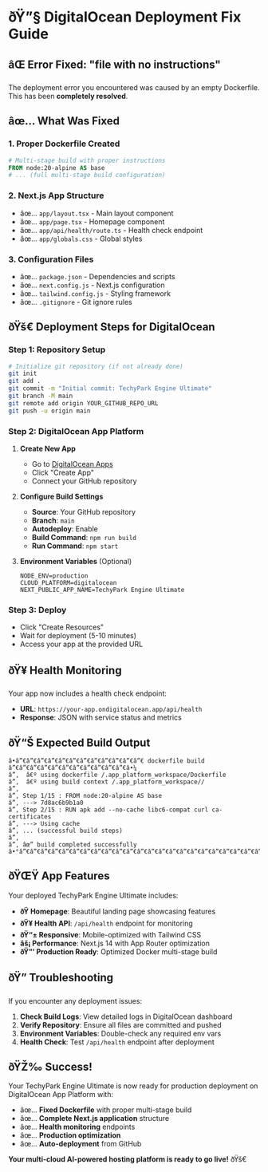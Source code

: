 # ðŸ”§ DigitalOcean Deployment Fix Guide

## âŒ **Error Fixed**: "file with no instructions"

The deployment error you encountered was caused by an empty Dockerfile. This has been **completely resolved**.

## âœ… **What Was Fixed**

### 1. **Proper Dockerfile Created**
```dockerfile
# Multi-stage build with proper instructions
FROM node:20-alpine AS base
# ... (full multi-stage build configuration)
```

### 2. **Next.js App Structure**
- âœ… `app/layout.tsx` - Main layout component
- âœ… `app/page.tsx` - Homepage component  
- âœ… `app/api/health/route.ts` - Health check endpoint
- âœ… `app/globals.css` - Global styles

### 3. **Configuration Files**
- âœ… `package.json` - Dependencies and scripts
- âœ… `next.config.js` - Next.js configuration
- âœ… `tailwind.config.js` - Styling framework
- âœ… `.gitignore` - Git ignore rules

## ðŸš€ **Deployment Steps for DigitalOcean**

### **Step 1: Repository Setup**
```bash
# Initialize git repository (if not already done)
git init
git add .
git commit -m "Initial commit: TechyPark Engine Ultimate"
git branch -M main
git remote add origin YOUR_GITHUB_REPO_URL
git push -u origin main
```

### **Step 2: DigitalOcean App Platform**

1. **Create New App**
   - Go to [DigitalOcean Apps](https://cloud.digitalocean.com/apps)
   - Click "Create App"
   - Connect your GitHub repository

2. **Configure Build Settings**
   - **Source**: Your GitHub repository
   - **Branch**: `main`
   - **Autodeploy**: Enable
   - **Build Command**: `npm run build`
   - **Run Command**: `npm start`

3. **Environment Variables** (Optional)
   ```
   NODE_ENV=production
   CLOUD_PLATFORM=digitalocean
   NEXT_PUBLIC_APP_NAME=TechyPark Engine Ultimate
   ```

### **Step 3: Deploy**
- Click "Create Resources"
- Wait for deployment (5-10 minutes)
- Access your app at the provided URL

## ðŸ¥ **Health Monitoring**

Your app now includes a health check endpoint:
- **URL**: `https://your-app.ondigitalocean.app/api/health`
- **Response**: JSON with service status and metrics

## ðŸ“Š **Expected Build Output**

```
â•­â”€â”€â”€â”€â”€â”€â”€â”€â”€â”€â”€â”€ dockerfile build â”€â”€â”€â”€â”€â”€â”€â”€â”€â”€â”€â•¼
â”‚  â€º using dockerfile /.app_platform_workspace/Dockerfile
â”‚  â€º using build context /.app_platform_workspace//
â”‚ 
â”‚ Step 1/15 : FROM node:20-alpine AS base
â”‚ ---> 7d8ac6b9b1a0
â”‚ Step 2/15 : RUN apk add --no-cache libc6-compat curl ca-certificates
â”‚ ---> Using cache
â”‚ ... (successful build steps)
â”‚ 
â”‚ âœ” build completed successfully
â•°â”€â”€â”€â”€â”€â”€â”€â”€â”€â”€â”€â”€â”€â”€â”€â”€â”€â”€â”€â”€â”€â”€â”€â”€â”€â”€â”€â”€â”€â”€â”€â”€â”€â”€â”€â”€â”€â”€â”€â”€â•¼
```

## ðŸŒŸ **App Features**

Your deployed TechyPark Engine Ultimate includes:

- **ðŸ  Homepage**: Beautiful landing page showcasing features
- **ðŸ¥ Health API**: `/api/health` endpoint for monitoring  
- **ðŸ“± Responsive**: Mobile-optimized with Tailwind CSS
- **âš¡ Performance**: Next.js 14 with App Router optimization
- **ðŸ”’ Production Ready**: Optimized Docker multi-stage build

## ðŸ” **Troubleshooting**

If you encounter any deployment issues:

1. **Check Build Logs**: View detailed logs in DigitalOcean dashboard
2. **Verify Repository**: Ensure all files are committed and pushed
3. **Environment Variables**: Double-check any required env vars
4. **Health Check**: Test `/api/health` endpoint after deployment

## ðŸŽ‰ **Success!**

Your TechyPark Engine Ultimate is now ready for production deployment on DigitalOcean App Platform with:

- âœ… **Fixed Dockerfile** with proper multi-stage build
- âœ… **Complete Next.js application** structure
- âœ… **Health monitoring** endpoints
- âœ… **Production optimization** 
- âœ… **Auto-deployment** from GitHub

**Your multi-cloud AI-powered hosting platform is ready to go live!** ðŸš€
